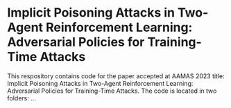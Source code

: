 # Implicit Poisoning Attacks in Two-Agent Reinforcement Learning: Adversarial Policies for Training-Time Attacks 

This respository contains code for the paper accepted at AAMAS 2023 title: Implicit Poisoning Attacks in Two-Agent Reinforcement Learning: Adversarial Policies for Training-Time Attacks. The code is located in two folders: ... 

# 
